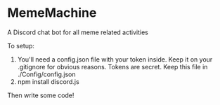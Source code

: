 # MemeMachine
A Discord chat bot for all meme related activities

To setup:
  1. You'll need a config.json file with your token inside. Keep it on your .gitignore for obvious reasons. Tokens are secret. Keep this        file in ./Config/config.json
  2. npm install discord.js

Then write some code!
